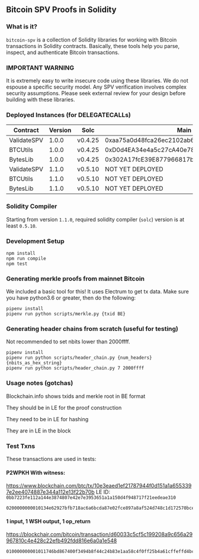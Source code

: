 ## Bitcoin SPV Proofs in Solidity

### What is it?

`bitcoin-spv` is a collection of Solidity libraries for working with Bitcoin
transactions in Solidity contracts. Basically, these tools help you parse,
inspect, and authenticate Bitcoin transactions.

### IMPORTANT WARNING

It is extremely easy to write insecure code using these libraries. We do not
espouse a specific security model. Any SPV verification involves complex
security assumptions. Please seek external review for your design before
building with these libraries.

### Deployed Instances (for DELEGATECALLs)

| Contract    | Version |  Solc     |  Main                                        |  Ropsten
|-------------|---------|-----------|----------------------------------------------|-------------------------------------------
| ValidateSPV |  1.0.0  |  v0.4.25  |  0xaa75a0d48fca26ec2102ab68047e98a80a63df1d  |  0x112ef10aef3bde1cd8fd062d805ae8173ec36d66
| BTCUtils    |	 1.0.0  |  v0.4.25  |  0xD0d4EA34e4a5c27cA40e78838a4Ed5C1bB033BbC  |  0x7a79d4112d79af980e741e0b10c47ffa543cc93a
| BytesLib    |	 1.0.0  |  v0.4.25  |  0x302A17fcE39E877966817b7cc5479D8BfCe05295  |  0xcc69fec9ba70d6b4e386bfdb70b94349aff15f53
| ValidateSPV |  1.1.0  |  v0.5.10  |  NOT YET DEPLOYED                            |  NOT YET DEPLOYED
| BTCUtils    |	 1.1.0  |  v0.5.10  |  NOT YET DEPLOYED                            |  NOT YET DEPLOYED
| BytesLib    |	 1.1.0  |  v0.5.10  |  NOT YET DEPLOYED                            |  NOT YET DEPLOYED


### Solidity Compiler

Starting from version `1.1.0`, required solidity compiler (`solc`) version is
at least `0.5.10`.

### Development Setup

```
npm install
npm run compile
npm test
```

### Generating merkle proofs from mainnet Bitcoin

We included a basic tool for this! It uses Electrum to get tx data. Make sure
you have python3.6 or greater, then do the following:

```
pipenv install
pipenv run python scripts/merkle.py {txid BE}
```

### Generating header chains from scratch (useful for testing)

Not recommended to set nbits lower than 2000ffff.

```
pipenv install
pipenv run python scripts/header_chain.py {num_headers} {nbits_as_hex_string}
pipenv run python scripts/header_chain.py 7 2000ffff
```


### Usage notes (gotchas)
Blockchain.info shows txids and merkle root in BE format

They should be in LE for the proof construction

They need to be in LE for hashing

They are in LE in the block

### Test Txns

These transactions are used in tests:

#### P2WPKH With witness:
https://www.blockchain.com/btc/tx/10e3eaed1ef21787944f0d151a1a6553397e2ee4074887e344a112e13f22b70b
LE ID: `0bb7223fe112a144e3874807e42e7e3953651a1a150d4f948717f21eedeae310`
```
0200000000010134e62927bfb718ac6a6bcda87e02fce897a8af524d748c1d172570bce3a7b11a00000000008004000001145c92000000000016001486a92a3c9bd01ed7d9844c842295ccd29bbef467034730440220115db53ebdb1ad3a47399a55a246101fb234e2487a09d509df7d56da91aa8a83022021f90d37e65c457890dbddbe6f1cb60af90541ff539782aa69f846fd0c4b0d1f01004d632102302a34a02288ae9cb62d5f099b78b463124f108b4140e9c2c9657e223419d45267028004b2752102ecc5b51c462ee2ecf47e1ef67e73e884f5f539c779fdc779c7a90615a659a30e68ac00000000
```

#### 1 input, 1 WSH output, 1 op_return
https://blockchair.com/bitcoin/transaction/d60033c5cf5c199208a9c656a29967810c4e428c22efb492fdd816e6a0a1e548
```
010000000001011746bd867400f3494b8f44c24b83e1aa58c4f0ff25b4a61cffeffd4bc0f9ba300000000000ffffffff024897070000000000220020a4333e5612ab1a1043b25755c89b16d55184a42f81799e623e6bc39db8539c180000000000000000166a14edb1b5c2f39af0fec151732585b1049b07895211024730440220276e0ec78028582054d86614c65bc4bf85ff5710b9d3a248ca28dd311eb2fa6802202ec950dd2a8c9435ff2d400cc45d7a4854ae085f49e05cc3f503834546d410de012103732783eef3af7e04d3af444430a629b16a9261e4025f52bf4d6d026299c37c7400000000
```
